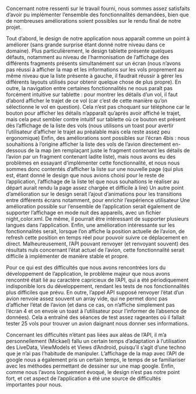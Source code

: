 Concernant notre ressenti sur le travail fourni, nous sommes assez satisfaits d’avoir pu implémenter l’ensemble des fonctionnalités demandées, bien que de nombreuses améliorations soient possibles sur le rendu final de notre projet.

Tout d’abord, le design de notre application nous apparaît comme un point à améliorer (sans grande surprise étant donné notre niveau dans ce domaine). 
Plus particulièrement, le design tablette présente quelques défauts, notamment au niveau de l’harmonisation de l’affichage des différents fragments présents simultanément sur un écran (nous n’avons pas réussi à afficher la map et les informations sur les vols proprement au même niveau que la liste présente à gauche, il faudrait réussir à gérer les différents layouts utilisés pour obtenir quelque chose de plus propre).
En outre, la navigation entre certaines fonctionnalités ne nous paraît pas forcément intuitive sur tablette : pour montrer les détails d’un vol, il faut d’abord afficher le trajet de ce vol (car c’est de cette manière qu’on sélectionne le vol en question). Cela n’est pas choquant sur téléphone car le bouton pour afficher les détails n’apparaît qu’après avoir affiché le trajet, mais cela peut sembler contre intuitif sur tablette où ce bouton est présent dès l’affichage de la liste des vols (nous utilisons un toast pour avertir l’utilisateur d’afficher le trajet au préalable mais cela reste assez peu ergonomique) 
Enfin, des améliorations sont possibles sur l’écran 4bis : nous souhaitions à l’origine afficher la liste des vols de l’avion directement en-dessous de la map (en remplaçant juste le fragment contenant les détails de l’avion par un fragment contenant ladite liste), mais nous avons eu des problèmes en essayant d’implémenter cette fonctionnalité, et nous nous sommes donc contentés d’afficher la liste sur une nouvelle page (qui plus est, étant donné le design que nous avions choisi pour le reste de l’application, l’affichage de la liste tel que nous souhaitions le réaliser au départ aurait rendu la page assez chargée et difficile à lire)
Un autre point d’amélioration sur le design serait l’ajout d’animations pour les transitions entre différents écrans notamment, pour enrichir l’expérience utilisateur
Une amélioration possible sur l’ensemble de l’application serait également de supporter l’affichage en mode nuit des appareils, avec un fichier night_color.xml. De même, il pourrait être intéressant de supporter plusieurs langues dans l’application.
Enfin, une amélioration intéressante sur les fonctionnalités serait, lorsque l’on affiche la position actuelle de l’avion, de refresh cette position en temps réel pour pouvoir suivre ce déplacement en direct. Malheureusement, l’API pouvant renvoyer (et renvoyant souvent) des résultats nuls concernant l’état actuel de l’avion, cette fonctionnalité serait difficile à implémenter de manière stable et propre.

Pour ce qui est des difficultés que nous avons rencontrées lors du développement de l’application, le problème majeur que nous avons rencontré était lié au caractère capricieux de l’API, qui a été périodiquement indisponible lors du développement, rendant les tests de nos fonctionnalités plus difficiles que prévu. En outre, l’appel API supposé renvoyer l’état d’un avion renvoie assez souvent un array vide, qui ne permet donc pas d’afficher l’état de l’avion (et dans ce cas, on n’affiche simplement pas l’écran 4 et on envoie un toast à l’utilisateur pour l’informer de l’absence de données). Cela a entraîné des séances de test assez rageantes où il fallait tester 25 vols pour trouver un avion daignant nous donner ses informations.

Concernant les difficultés n’étant pas liées aux aléas de l’API, il m’a personnellement (Mickael) fallu un certain temps d’adaptation à l’utilisation des LiveData, ViewModels et Views d’Android, puisqu’il s’agit d’une techno que je n’ai pas l’habitude de manipuler. L’affichage de la map avec l’API de google nous a également pris un certain temps, le temps de se familiariser avec les méthodes permettant de dessiner sur une map google. Enfin, comme nous l’avons longuement évoqué, le design n’est pas notre point fort, et cet aspect de l’application a été une source de difficultés importantes pour nous.





